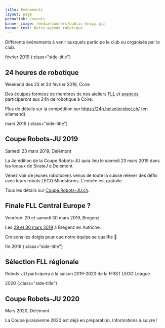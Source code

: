 ```yaml
---
title: Événements
layout: page
permalink: /events
banner_image: /media/banners/public-brugg.jpg
banner_text: Notre agenda robotique
---
```


Différents événements à venir auxquels participe le club ou organisés par le club.

février 2019
{:class="side-title"}

## 24 heures de robotique

<i class="fa fa-calendar"></i> Weekend des 23 et 24 février 2019, Coire

Des équipes formées de membres de nos ateliers [FLL](/ateliers-fll) et [avancés](/ateliers-avances) participeront aux 24h de robotique à Coire.

Plus de détails sur la compétition sur <https://24h.helveticrobot.ch/> (en allemand).

mars 2019
{:class="side-title"}

## Coupe Robots-JU 2019

<i class="fa fa-calendar"></i> Samedi 23 mars 2019, Delémont

La 4e édition de la Coupe Robots-JU aura lieu le samedi 23 mars 2019 dans les locaux de StrateJ à Delémont.

Venez voir de jeunes roboticiens venus de toute la suisse relever des défis avec leurs robots LEGO Mindstorms.
L'entrée est gratuite.

Tous les détails sur [Coupe.Robots-JU.ch](https://coupe.robots-ju.ch/).

## Finale FLL Central Europe ?

<i class="fa fa-calendar"></i> Vendredi 29 et samedi 30 mars 2019, Bregenz

Les [29 et 30 mars 2019](https://www.first-lego-league.org/en/season/tournaments.html?s=FLL+2018%2F19&c=FLL+Finale+Zentraleuropa+2019&m=21714536378080) à Bregenz en Autriche.

Croisons les doigts pour que notre équipe se qualifie 🤞

<div class="events-later"></div>

fin 2019
{:class="side-title"}

## Sélection FLL régionale

Robots-JU participera à la saison 2019-2020 de la FIRST LEGO League.

2020
{:class="side-title"}

## Coupe Robots-JU 2020

<i class="fa fa-calendar"></i> Mars 2020, Delémont

La Coupe jurassienne 2020 est déjà en préparation. Informations à suivre !
